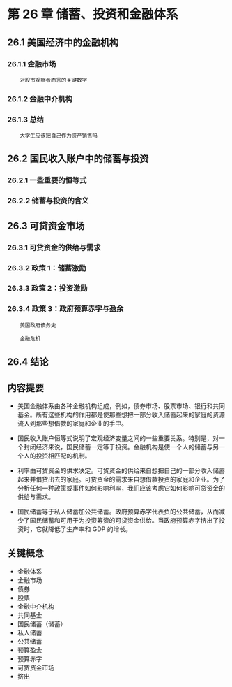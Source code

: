 # 第 26 章 储蓄、投资和金融体系

## 26.1 美国经济中的金融机构

### 26.1.1 金融市场

```note:: **参考资料**
    对股市观察者而言的关键数字
```

### 26.1.2 金融中介机构

### 26.1.3 总结

```note:: **新闻摘录**
    大学生应该把自己作为资产销售吗
```

## 26.2 国民收入账户中的储蓄与投资

### 26.2.1 一些重要的恒等式

### 26.2.2 储蓄与投资的含义

## 26.3 可贷资金市场

### 26.3.1 可贷资金的供给与需求

### 26.3.2 政策 1：储蓄激励

### 26.3.3 政策 2：投资激励

### 26.3.4 政策 3：政府预算赤字与盈余

```note:: **案例研究**
    美国政府债务史
```

```note:: **参考资料**
    金融危机
```

## 26.4 结论

## 内容提要

- 美国金融体系由各种金融机构组成，例如，债券市场、股票市场、银行和共同基金。所有这些机构的作用都是使那些想把一部分收入储蓄起来的家庭的资源流入到那些想借款的家庭和企业的手中。

- 国民收入账户恒等式说明了宏观经济变量之间的一些重要关系。特别是，对一个封闭经济来说，国民储蓄一定等于投资。金融机构是使一个人的储蓄与另一个人的投资相匹配的机制。

- 利率由可贷资金的供求决定。可贷资金的供给来自想把自己的一部分收入储蓄起来并借贷出去的家庭。可贷资金的需求来自想借款投资的家庭和企业。为了分析任何一种政策或事件如何影响利率，我们应该考虑它如何影响可贷资金的供给与需求。

- 国民储蓄等于私人储蓄加公共储蓄。政府预算赤字代表负的公共储蓄，从而减少了国民储蓄和可用于为投资筹资的可贷资金供给。当政府预算赤字挤出了投资时，它就降低了生产率和 GDP 的增长。

## 关键概念

- 金融体系
- 金融市场
- 债券
- 股票
- 金融中介机构
- 共同基金
- 国民储蓄（储蓄）
- 私人储蓄
- 公共储蓄
- 预算盈余
- 预算赤字
- 可贷资金市场
- 挤出
